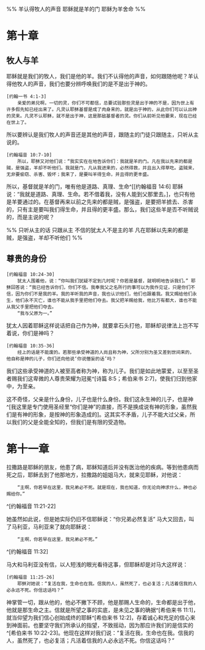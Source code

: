 %% 羊认得牧人的声音 耶稣就是羊的门 耶稣为羊舍命 %%

# 第十章

## 牧人与羊

耶稣就是我们的牧人，我们是他的羊。我们不认得他的声音，如何跟随他呢？羊认得他牧人的声音，我们也要分辨呼唤我们的是不是出于神的。

    [约翰一书 4:1-3]
        亲爱的弟兄啊，一切的灵，你们不可都信，总要试验那些灵是出于神的不是，因为世上有许多假先知已经出来了。凡灵认耶稣基督是成了肉身来的，就是出于神的，从此你们可以认出神的灵来。凡灵不认耶稣，就不是出于神，这是那敌基督者的灵。你们从前听见他要来，现在已经在世上了。

所以要辨认是我们牧人的声音还是其他的声音，跟随主的门徒只跟随主，只听从主说的。

    [约翰福音 10:7-10]
        所以，耶稣又对他们说：“我实实在在地告诉你们：我就是羊的门。凡在我以先来的都是贼，是强盗，羊却不听他们。我就是门，凡从我进来的，必然得救，并且出入得草吃。盗贼来，无非要偷窃、杀害、毁坏；我来了，是要叫羊得生命，并且得的更丰盛。

所以，基督就是羊的门，唯有他是道路、真理、生命^[[约翰福音 14:6] 耶稣说：“我就是道路、真理、生命。若不借着我，没有人能到父那里去。]，也只有他是羊要通过的。在基督再来以前之先来的都是贼，是强盗，是要把羊掳去、杀害的，只有主是要叫我们得生命，并且得的更丰盛。那么，我们这些羊是否不听贼说的，而是主说的呢？

%% 只听从主的话 只跟从主 不信的犹太人不是主的羊 凡在耶稣以先来的都是贼，是强盗，羊却不听他们 %%

## 尊贵的身份

    [约翰福音 10:24-30]
        犹太人围着他，说：“你叫我们犹疑不定到几时呢？你若是基督，就明明地告诉我们。” 耶稣回答说：“我已经告诉你们，你们不信。我奉我父之名所行的事可以为我作见证，只是你们不信，因为你们不是我的羊。我的羊听我的声音，我也认识他们，他们也跟着我。我又赐给他们永生，他们永不灭亡，谁也不能从我手里把他们夺去。我父把羊赐给我，他比万有都大，谁也不能从我父手里把他们夺去。
        “我与父原为一。”

犹太人因着耶稣这样说话把自己作为神，就要拿石头打他，耶稣却说律法上岂不写着说，你们是神吗？

    [约翰福音 10:35-36]
        经上的话是不能废的。若那些承受神道的人尚且称为神，父所分别为圣又差到世间来的，他自称是神的儿子，你们还向他说‘你说僭妄的话’吗？

我们这些承受神道的人被至高者称为神，称为儿子。我们是如此地蒙爱，以至至圣者赐我们这卑微的人尊贵荣耀为冠冕^[诗篇 8:5；希伯来书 2:7]，使我们归到他家中，为至亲。

这不奇怪，父亲是什么身份，儿子也是什么身份。我们这永生神的儿子，也是神^[我这里是专门使用圣经里“你们是神”的直接，而不是换成说有神的形象，虽然我们是有神的形象，是按神的形象造成的]。这其实不矛盾，儿子不能大过父亲，所以我们的父是全能全知的，但我们是有限的受造物。

# 第十一章

拉撒路是耶稣的朋友，他患了病，耶稣知道后并没有医治他的疾病。等到他患病而死之后，耶稣去到了他那地方，拉撒路的姐姐马大，就来见耶稣，对他说：

        “主啊，你若早在这里，我兄弟必不死。就是现在，我也知道，你无论向神求什么，神也必赐给你。”

^[约翰福音 11:21-22]

她虽然如此说，但是她实际仍旧不信耶稣说：“你兄弟必然复活” 马大又回去，叫了马利亚，马利亚来了就向耶稣说：

        “主啊，你若早在这里，我兄弟必不死。”

^[约翰福音 11:32]

马大和马利亚没有信，以人短浅的眼光看待这事，但耶稣却是对马大这样说：

    [约翰福音 11:25-26]
        耶稣对她说：“复活在我，生命也在我。信我的人，虽然死了，也必复活；凡活着信我的人必永远不死。你信这话吗？”

神掌管一切，跟从他的，他必不撇下不顾，他是那赐人生命的，生命都是出于他，他就是那生命之主。信就是所望之事的实底，是未见之事的确据^[希伯来书 11:1]，就当仰望为我们信心创始成终的耶稣^[希伯来书 12:2]，存着诚心和充足的信心来到神面前。也要坚守我们所承认的指望，不致摇动，因为那应许我们的是信实的^[希伯来书 10:22-23]。他现在这样对我们说：“复活在我，生命也在我。信我的人，虽然死了，也必复活；凡活着信我的人必永远不死。你信这话吗？”
